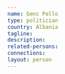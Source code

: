 ```yaml
---
name: Genc Pollo
type: politician
country: Albania
tagline:
description:
related-persons:
connections:
layout: person
---
```

